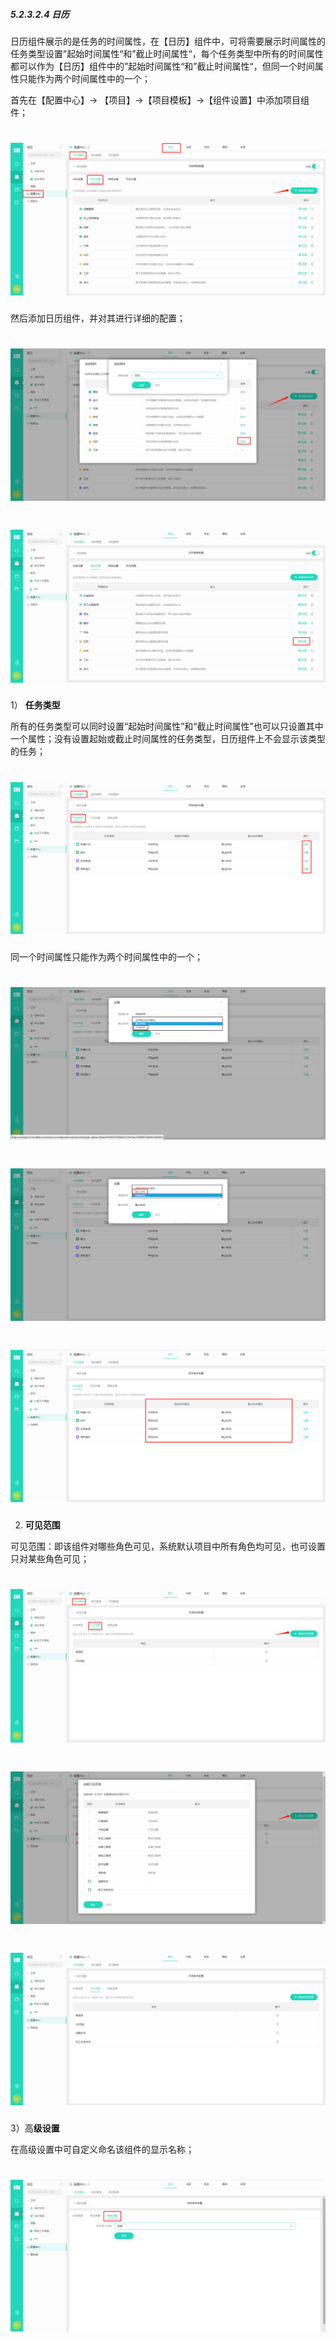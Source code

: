 ##### 5.2.3.2.4 日历

日历组件展示的是任务的时间属性，在【日历】组件中，可将需要展示时间属性的任务类型设置”起始时间属性“和”截止时间属性“，每个任务类型中所有的时间属性都可以作为【日历】组件中的”起始时间属性“和”截止时间属性“，但同一个时间属性只能作为两个时间属性中的一个；

首先在【配置中心】→ 【项目】→【项目模板】→【组件设置】中添加项目组件；

# ![](/assets/3组件管理-添加项目组件1.png)

然后添加日历组件，并对其进行详细的配置；

# ![](/assets/6组件管理-日历1.png)

# ![](/assets/6组件管理-日历2.png)

1） **任务类型**

所有的任务类型可以同时设置“起始时间属性”和“截止时间属性”也可以只设置其中一个属性；没有设置起始或截止时间属性的任务类型，日历组件上不会显示该类型的任务；

# ![](/assets/6组件管理-日历-任务设置1.png)
 
同一个时间属性只能作为两个时间属性中的一个；

# ![](/assets/6组件管理-日历-任务设置5.png)

# ![](/assets/6组件管理-日历-任务设置6.png)

# ![](/assets/6组件管理-日历-任务设置4.png)

2) **可见范围**

可见范围：即该组件对哪些角色可见，系统默认项目中所有角色均可见，也可设置只对某些角色可见；

# ![](/assets/6组件管理-日历-可见范围1.png)

# ![](/assets/6组件管理-日历-可见范围2.png)

# ![](/assets/6组件管理-日历-可见范围3.png)

3）高**级设置**

在高级设置中可自定义命名该组件的显示名称；

# ![](/assets/6组件管理-日历-高级设置1.png)